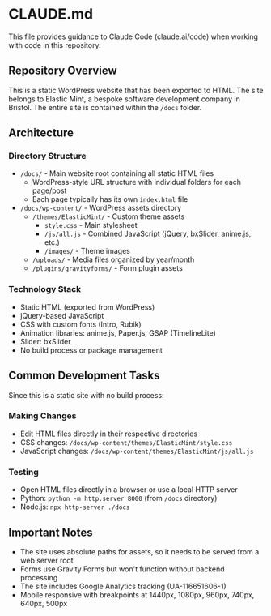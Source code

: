 # CLAUDE.md

This file provides guidance to Claude Code (claude.ai/code) when working with code in this repository.

## Repository Overview

This is a static WordPress website that has been exported to HTML. The site belongs to Elastic Mint, a bespoke software development company in Bristol. The entire site is contained within the `/docs` folder.

## Architecture

### Directory Structure
- `/docs/` - Main website root containing all static HTML files
  - WordPress-style URL structure with individual folders for each page/post
  - Each page typically has its own `index.html` file
- `/docs/wp-content/` - WordPress assets directory
  - `/themes/ElasticMint/` - Custom theme assets
    - `style.css` - Main stylesheet
    - `/js/all.js` - Combined JavaScript (jQuery, bxSlider, anime.js, etc.)
    - `/images/` - Theme images
  - `/uploads/` - Media files organized by year/month
  - `/plugins/gravityforms/` - Form plugin assets

### Technology Stack
- Static HTML (exported from WordPress)
- jQuery-based JavaScript
- CSS with custom fonts (Intro, Rubik)
- Animation libraries: anime.js, Paper.js, GSAP (TimelineLite)
- Slider: bxSlider
- No build process or package management

## Common Development Tasks

Since this is a static site with no build process:

### Making Changes
- Edit HTML files directly in their respective directories
- CSS changes: `/docs/wp-content/themes/ElasticMint/style.css`
- JavaScript changes: `/docs/wp-content/themes/ElasticMint/js/all.js`

### Testing
- Open HTML files directly in a browser or use a local HTTP server
- Python: `python -m http.server 8000` (from `/docs` directory)
- Node.js: `npx http-server ./docs`

## Important Notes

- The site uses absolute paths for assets, so it needs to be served from a web server root
- Forms use Gravity Forms but won't function without backend processing
- The site includes Google Analytics tracking (UA-116651606-1)
- Mobile responsive with breakpoints at 1440px, 1080px, 960px, 740px, 640px, 500px